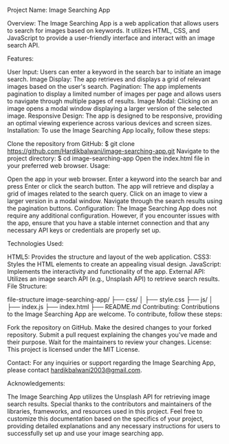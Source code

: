Project Name: Image Searching App

Overview:
The Image Searching App is a web application that allows users to search for images based on keywords. It utilizes HTML, CSS, and JavaScript to provide a user-friendly interface and interact with an image search API.

Features:

User Input: Users can enter a keyword in the search bar to initiate an image search.
Image Display: The app retrieves and displays a grid of relevant images based on the user's search.
Pagination: The app implements pagination to display a limited number of images per page and allows users to navigate through multiple pages of results.
Image Modal: Clicking on an image opens a modal window displaying a larger version of the selected image.
Responsive Design: The app is designed to be responsive, providing an optimal viewing experience across various devices and screen sizes.
Installation:
To use the Image Searching App locally, follow these steps:

Clone the repository from GitHub: $ git clone https://github.com/Hardikbalwani/image-searching-app.git
Navigate to the project directory: $ cd image-searching-app
Open the index.html file in your preferred web browser.
Usage:

Open the app in your web browser.
Enter a keyword into the search bar and press Enter or click the search button.
The app will retrieve and display a grid of images related to the search query.
Click on an image to view a larger version in a modal window.
Navigate through the search results using the pagination buttons.
Configuration:
The Image Searching App does not require any additional configuration. However, if you encounter issues with the app, ensure that you have a stable internet connection and that any necessary API keys or credentials are properly set up.

Technologies Used:

HTML5: Provides the structure and layout of the web application.
CSS3: Styles the HTML elements to create an appealing visual design.
JavaScript: Implements the interactivity and functionality of the app.
External API: Utilizes an image search API (e.g., Unsplash API) to retrieve search results.
File Structure:

file-structure
image-searching-app/
├── css/
│   ├── style.css
├── js/
│   ├── index.js
├── index.html
├── README.md
Contributing:
Contributions to the Image Searching App are welcome. To contribute, follow these steps:

Fork the repository on GitHub.
Make the desired changes to your forked repository.
Submit a pull request explaining the changes you've made and their purpose.
Wait for the maintainers to review your changes.
License:
This project is licensed under the MIT License.

Contact:
For any inquiries or support regarding the Image Searching App, please contact hardikbalwani2003@gmail.com.

Acknowledgements:

The Image Searching App utilizes the Unsplash API for retrieving image search results.
Special thanks to the contributors and maintainers of the libraries, frameworks, and resources used in this project.
Feel free to customize this documentation based on the specifics of your project, providing detailed explanations and any necessary instructions for users to successfully set up and use your image searching app.
